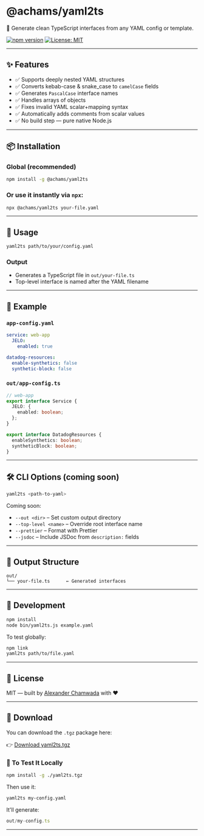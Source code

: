 # @achams/yaml2ts

🚀 Generate clean TypeScript interfaces from any YAML config or template.

[![npm version](https://img.shields.io/npm/v/@achams/yaml2ts)](https://www.npmjs.com/package/@achams/yaml2ts)
[![License: MIT](https://img.shields.io/badge/license-MIT-blue.svg)](LICENSE)

---

## ✨ Features

- ✅ Supports deeply nested YAML structures  
- ✅ Converts kebab-case & snake_case to `camelCase` fields  
- ✅ Generates `PascalCase` interface names  
- ✅ Handles arrays of objects  
- ✅ Fixes invalid YAML scalar+mapping syntax  
- ✅ Automatically adds comments from scalar values  
- ✅ No build step — pure native Node.js  

---

## 📦 Installation

### Global (recommended)

```bash
npm install -g @achams/yaml2ts
```

### Or use it instantly via `npx`:

```bash
npx @achams/yaml2ts your-file.yaml
```

---

## 🚀 Usage

```bash
yaml2ts path/to/your/config.yaml
```

### Output

- Generates a TypeScript file in `out/your-file.ts`
- Top-level interface is named after the YAML filename

---

## 🧠 Example

### `app-config.yaml`

```yaml
service: web-app
  JELO:
    enabled: true

datadog-resources:
  enable-synthetics: false
  synthetic-block: false
```

### `out/app-config.ts`

```ts
// web-app
export interface Service {
  JELO: {
    enabled: boolean;
  };
}

export interface DatadogResources {
  enableSynthetics: boolean;
  syntheticBlock: boolean;
}
```

---

## 🛠 CLI Options (coming soon)

```bash
yaml2ts <path-to-yaml>
```

Coming soon:

- `--out <dir>` – Set custom output directory  
- `--top-level <name>` – Override root interface name  
- `--prettier` – Format with Prettier  
- `--jsdoc` – Include JSDoc from `description:` fields  

---

## 📁 Output Structure

```
out/
└── your-file.ts      ← Generated interfaces
```

---

## 🧪 Development

```bash
npm install
node bin/yaml2ts.js example.yaml
```

To test globally:

```bash
npm link
yaml2ts path/to/file.yaml
```

---

## 📄 License

MIT — built by [Alexander Chamwada](https://continentaloasis.com) with ❤️

---

## 🔽 Download

You can download the `.tgz` package here:

👉 [Download yaml2ts.tgz](./yaml2ts.tgz)

### 🚀 To Test It Locally

```bash
npm install -g ./yaml2ts.tgz
```

Then use it:

```bash
yaml2ts my-config.yaml
```

It'll generate:

```ts
out/my-config.ts
```

---
